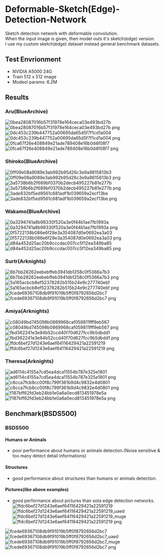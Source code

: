 # Deformable-Sketch(Edge)-Detection-Network
Sketch detection network with deformable convolution.  
When the input image is given, then model outs it's sketch(edge) version.  
I use my custom sketch(edge) dataset instead general benchmark datasets.  

## Test Envrionment  
- NVIDIA A5000 24G
- Train 512 x 512 image
- Modeol params: 6.2M

## Results  
### Aru(BlueArchive)    
![0bea28087016b57f31978e164ceca03e493bd27b](https://github.com/user-attachments/assets/9d054eef-6cb1-4f49-b6b2-7dd99a208cc8)
![0bea28087016b57f31978e164ceca03e493bd27b png](https://github.com/user-attachments/assets/979aa8d0-c7cb-43c7-a74d-87320af50bab)  
![0dc453c239b447752a00695da65d5f7f1cd1a004](https://github.com/user-attachments/assets/f23c3595-288c-49db-8677-b93f5c29310a)
![0dc453c239b447752a00695da65d5f7f1cd1a004 png](https://github.com/user-attachments/assets/c3535d5f-d1f5-4ead-944b-17987caa5232)  
![0fca67f26e408849e21ade789408e16b0d4f08f7](https://github.com/user-attachments/assets/eeb7c98a-f9c9-46ca-a5ba-e055d2157d73)
![0fca67f26e408849e21ade789408e16b0d4f08f7 png](https://github.com/user-attachments/assets/99dbf33e-6c0b-41bc-9b61-3f0dd9e3768b)  
  
### Shiroko(BlueArchive)  
![0ff09e08a9089e3ab992b95d26c3e9a9815813b3](https://github.com/user-attachments/assets/78f57b6d-5ae7-484f-904d-03e4b9b41b8d)
![0ff09e08a9089e3ab992b95d26c3e9a9815813b3 png](https://github.com/user-attachments/assets/7167b935-4a8c-4a96-9cef-5d610f1ff12c)  
![3a5738b6b2f689bf0370b2decb495227b81e277b](https://github.com/user-attachments/assets/45b77471-2519-45d8-92b2-afd9ab3e983c)
![3a5738b6b2f689bf0370b2decb495227b81e277b png](https://github.com/user-attachments/assets/167403ec-5382-4a0f-8d5c-8a7f826de86f)  
![3ade832bf5ed9561c681adf1b039659a2ecf13be](https://github.com/user-attachments/assets/269bdb24-ba8a-4735-acf0-e0b7034890b2)
![3ade832bf5ed9561c681adf1b039659a2ecf13be png](https://github.com/user-attachments/assets/5658c75c-4f1a-4b99-9f31-6b79d6557e04)  
  
### Wakamo(BlueArchive)  
![0a3294741a8b98330f520a3e0f44b1ae7fb1993a](https://github.com/user-attachments/assets/59a9d70f-cc6e-4777-9df2-ccebbed14be6)
![0a3294741a8b98330f520a3e0f44b1ae7fb1993a png](https://github.com/user-attachments/assets/0bb2658f-f82a-4956-a51a-f6d3df2fbc0d)  
![0f5722138b086e6f28e3a354087d0e0692ea3a03](https://github.com/user-attachments/assets/5cf815ee-ecf9-4b97-8fa9-76955c29bbd3)
![0f5722138b086e6f28e3a354087d0e0692ea3a03 png](https://github.com/user-attachments/assets/500c32b9-8178-4d65-aabf-2d924ac058dc)  
![d84a452d25ac20b9cccdac007cc5f12ea349ba85](https://github.com/user-attachments/assets/c64bfbb0-d791-4684-8deb-02e665f8ff5c)
![d84a452d25ac20b9cccdac007cc5f12ea349ba85 png](https://github.com/user-attachments/assets/231dbc25-2ee9-48b0-a88d-e479c322ce62)  
  
### Surtr(Arknights)   
![6b7bb28262eebebffeb3941db1258c0f5366a7b3](https://github.com/user-attachments/assets/76957745-744d-4071-ab93-7d77d7077127)
![6b7bb28262eebebffeb3941db1258c0f5366a7b3 png](https://github.com/user-attachments/assets/b5252b6c-0651-4f0d-b98e-f96ce5d6fb2c)  
![5a165acbcb8ef52378282b515b24e9c277740ebf](https://github.com/user-attachments/assets/1f4e42c4-d726-449c-a60e-fcec7d04ef77)
![5a165acbcb8ef52378282b515b24e9c277740ebf png](https://github.com/user-attachments/assets/c258ecf7-7407-497c-b368-c788097a0099)  
![fcede69367108db9f91019b5ff0f8792656d2bc7](https://github.com/user-attachments/assets/2d9a84ce-20b9-4182-96da-f3e3253c0618)
![fcede69367108db9f91019b5ff0f8792656d2bc7 png](https://github.com/user-attachments/assets/6f67c64b-af10-4efd-84ad-c7c2c6ef5126)  
    
### Amiya(Arknights)    
![c08049bd745098b0869968caf059811fff9eb567](https://github.com/user-attachments/assets/0ba35a66-8409-4c63-ad31-d82a887168ae)
![c08049bd745098b0869968caf059811fff9eb567 png](https://github.com/user-attachments/assets/b24eb798-d771-4bfa-999c-71bff0b1a354)   
![fbd362241e3e84b52ccd40f70d627fcc9b5dbdd1](https://github.com/user-attachments/assets/9abe97ea-14f9-49fe-bb5e-3d73f5a38db5)
![fbd362241e3e84b52ccd40f70d627fcc9b5dbdd1 png](https://github.com/user-attachments/assets/c6936ede-0c1c-4ff7-b460-b01f68427599)   
![ffdc6bef27d1243e6aef64116429421a22591219](https://github.com/user-attachments/assets/f9c36442-0359-46ab-887b-00b116f27536)
![ffdc6bef27d1243e6aef64116429421a22591219 png](https://github.com/user-attachments/assets/cbe0d2e2-b89c-4105-8abd-309bbc21f00f)   
  
### Theresa(Arknights)  
![ad6114c4155a7cd5ea4dca11554b787e325e1801](https://github.com/user-attachments/assets/33de9448-f037-4377-9126-bf31f715ab21)
![ad6114c4155a7cd5ea4dca11554b787e325e1801 png](https://github.com/user-attachments/assets/aad67450-e316-45d6-9560-1de53ff6ad3d)  
![c8cca7fcb8cc00f8c799f361b9d4c9832e4d0801](https://github.com/user-attachments/assets/75a69996-0633-44b6-b666-5f04ed95cf6f)
![c8cca7fcb8cc00f8c799f361b9d4c9832e4d0801 png](https://github.com/user-attachments/assets/52cf63eb-4043-493e-a2d9-9cd481e8016c)  
![f187bff62fd3eb24bb1e0a6a0ecd813451978e5a](https://github.com/user-attachments/assets/36116512-a86c-47bf-814a-3b3cb43335d0)
![f187bff62fd3eb24bb1e0a6a0ecd813451978e5a png](https://github.com/user-attachments/assets/cd3693ae-5e06-4c14-9b81-01505ce87193)  
  
## Benchmark(BSDS500)  
### BSDS500
#### Humans or Animals  
- poor performance about humans or animals detection.(Noise sensitive & too many detect detail informations)  

#### Structures  
- good performance about structures than humans or animals detection.


#### Pictures(like above examples)  
- good performance about pictures than sota edge detection networks.  
![ffdc6bef27d1243e6aef64116429421a22591219](https://github.com/user-attachments/assets/79c5964c-ad02-423a-8646-5545a965f6ce)  
![ffdc6bef27d1243e6aef64116429421a22591219_uaed](https://github.com/user-attachments/assets/e281b152-3201-4332-a63f-92b479da7306)
![ffdc6bef27d1243e6aef64116429421a22591219_muge](https://github.com/user-attachments/assets/354b943d-cd30-4747-8f7a-56086f94c2d5)
![ffdc6bef27d1243e6aef64116429421a22591219 png](https://github.com/user-attachments/assets/60860e77-aa81-4b97-8dc3-4d85125faac6)
  
![fcede69367108db9f91019b5ff0f8792656d2bc7](https://github.com/user-attachments/assets/d12166cd-c58d-4966-8793-6afbbba9beda)  
![fcede69367108db9f91019b5ff0f8792656d2bc7_uaed](https://github.com/user-attachments/assets/83fc5324-7bcd-4b57-9b85-fd3667cd1caf)
![fcede69367108db9f91019b5ff0f8792656d2bc7_muge](https://github.com/user-attachments/assets/aa82fc15-462c-41a0-a1d7-1d0147a0c3df)
![fcede69367108db9f91019b5ff0f8792656d2bc7 png](https://github.com/user-attachments/assets/840c00c1-44c0-4f0c-9e8d-88e2b756d1e8)  
  



